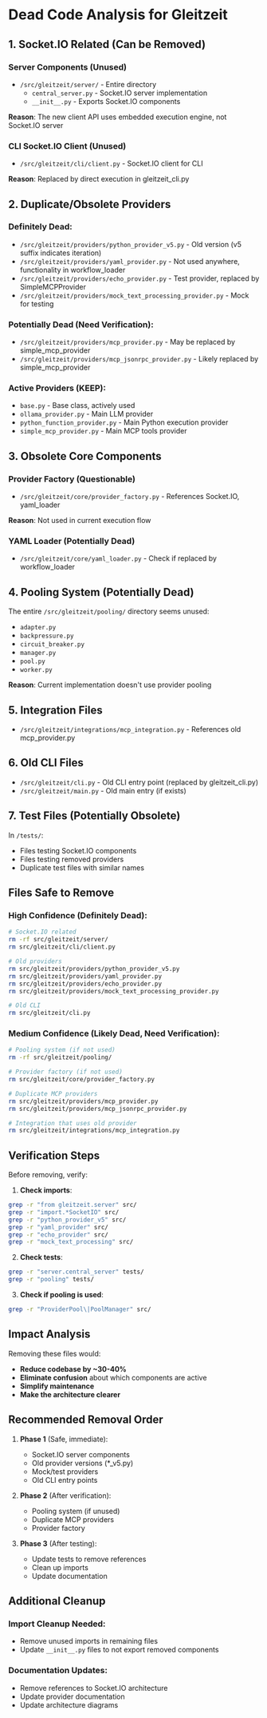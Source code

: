 # Dead Code Analysis for Gleitzeit

## 1. Socket.IO Related (Can be Removed)

### Server Components (Unused)
- `/src/gleitzeit/server/` - Entire directory
  - `central_server.py` - Socket.IO server implementation
  - `__init__.py` - Exports Socket.IO components
  
**Reason**: The new client API uses embedded execution engine, not Socket.IO server

### CLI Socket.IO Client (Unused)
- `/src/gleitzeit/cli/client.py` - Socket.IO client for CLI
  
**Reason**: Replaced by direct execution in gleitzeit_cli.py

## 2. Duplicate/Obsolete Providers

### Definitely Dead:
- `/src/gleitzeit/providers/python_provider_v5.py` - Old version (v5 suffix indicates iteration)
- `/src/gleitzeit/providers/yaml_provider.py` - Not used anywhere, functionality in workflow_loader
- `/src/gleitzeit/providers/echo_provider.py` - Test provider, replaced by SimpleMCPProvider
- `/src/gleitzeit/providers/mock_text_processing_provider.py` - Mock for testing

### Potentially Dead (Need Verification):
- `/src/gleitzeit/providers/mcp_provider.py` - May be replaced by simple_mcp_provider
- `/src/gleitzeit/providers/mcp_jsonrpc_provider.py` - Likely replaced by simple_mcp_provider

### Active Providers (KEEP):
- `base.py` - Base class, actively used
- `ollama_provider.py` - Main LLM provider
- `python_function_provider.py` - Main Python execution provider  
- `simple_mcp_provider.py` - Main MCP tools provider

## 3. Obsolete Core Components

### Provider Factory (Questionable)
- `/src/gleitzeit/core/provider_factory.py` - References Socket.IO, yaml_loader
  
**Reason**: Not used in current execution flow

### YAML Loader (Potentially Dead)
- `/src/gleitzeit/core/yaml_loader.py` - Check if replaced by workflow_loader

## 4. Pooling System (Potentially Dead)

The entire `/src/gleitzeit/pooling/` directory seems unused:
- `adapter.py`
- `backpressure.py`
- `circuit_breaker.py`
- `manager.py`
- `pool.py`
- `worker.py`

**Reason**: Current implementation doesn't use provider pooling

## 5. Integration Files

- `/src/gleitzeit/integrations/mcp_integration.py` - References old mcp_provider.py

## 6. Old CLI Files

- `/src/gleitzeit/cli.py` - Old CLI entry point (replaced by gleitzeit_cli.py)
- `/src/gleitzeit/main.py` - Old main entry (if exists)

## 7. Test Files (Potentially Obsolete)

In `/tests/`:
- Files testing Socket.IO components
- Files testing removed providers
- Duplicate test files with similar names

## Files Safe to Remove

### High Confidence (Definitely Dead):
```bash
# Socket.IO related
rm -rf src/gleitzeit/server/
rm src/gleitzeit/cli/client.py

# Old providers
rm src/gleitzeit/providers/python_provider_v5.py
rm src/gleitzeit/providers/yaml_provider.py
rm src/gleitzeit/providers/echo_provider.py
rm src/gleitzeit/providers/mock_text_processing_provider.py

# Old CLI
rm src/gleitzeit/cli.py
```

### Medium Confidence (Likely Dead, Need Verification):
```bash
# Pooling system (if not used)
rm -rf src/gleitzeit/pooling/

# Provider factory (if not used)
rm src/gleitzeit/core/provider_factory.py

# Duplicate MCP providers
rm src/gleitzeit/providers/mcp_provider.py
rm src/gleitzeit/providers/mcp_jsonrpc_provider.py

# Integration that uses old provider
rm src/gleitzeit/integrations/mcp_integration.py
```

## Verification Steps

Before removing, verify:

1. **Check imports**: 
```bash
grep -r "from gleitzeit.server" src/
grep -r "import.*SocketIO" src/
grep -r "python_provider_v5" src/
grep -r "yaml_provider" src/
grep -r "echo_provider" src/
grep -r "mock_text_processing" src/
```

2. **Check tests**:
```bash
grep -r "server.central_server" tests/
grep -r "pooling" tests/
```

3. **Check if pooling is used**:
```bash
grep -r "ProviderPool\|PoolManager" src/
```

## Impact Analysis

Removing these files would:
- **Reduce codebase by ~30-40%**
- **Eliminate confusion** about which components are active
- **Simplify maintenance** 
- **Make the architecture clearer**

## Recommended Removal Order

1. **Phase 1** (Safe, immediate):
   - Socket.IO server components
   - Old provider versions (*_v5.py)
   - Mock/test providers
   - Old CLI entry points

2. **Phase 2** (After verification):
   - Pooling system (if unused)
   - Duplicate MCP providers
   - Provider factory

3. **Phase 3** (After testing):
   - Update tests to remove references
   - Clean up imports
   - Update documentation

## Additional Cleanup

### Import Cleanup Needed:
- Remove unused imports in remaining files
- Update `__init__.py` files to not export removed components

### Documentation Updates:
- Remove references to Socket.IO architecture
- Update provider documentation
- Update architecture diagrams